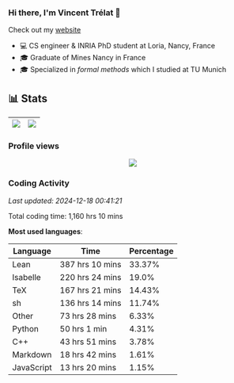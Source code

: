 ### Hi there, I'm Vincent Trélat 👋

Check out my [website](https://vtrelat.github.io)

-   💻 CS engineer & INRIA PhD student at Loria, Nancy, France
-   🎓 Graduate of Mines Nancy in France
-   🎓 Specialized in _formal methods_ which I studied at TU Munich

## 📊 **Stats**

| <img align="center" src="https://readme-stats.clckblog.space/api?username=VTrelat&show_icons=true&include_all_commits=true&theme=tokyonight&hide_border=true" /> | <img align="center" src="https://readme-stats.clckblog.space/api/top-langs/?username=VTrelat&layout=compact&theme=tokyonight&hide_border=true" /> |
| ---------------------------------------------------------------------------------------------------------------------------------------------------------------- | ------------------------------------------------------------------------------------------------------------------------------------------------- |

### Profile views

<p align="center">
 <img src="https://profile-counter.glitch.me/VTrelat/count.svg" />
</p>

<!--automations-->
### Coding Activity
_Last updated: 2024-12-18 00:41:21_

Total coding time: 1,160 hrs 10 mins

**Most used languages**:

| Language | Time | Percentage |
| ------------- | ------------- | ------------- |
| Lean | 387 hrs 10 mins | 33.37% |
| Isabelle | 220 hrs 24 mins | 19.0% |
| TeX | 167 hrs 21 mins | 14.43% |
| sh | 136 hrs 14 mins | 11.74% |
| Other | 73 hrs 28 mins | 6.33% |
| Python | 50 hrs 1 min | 4.31% |
| C++ | 43 hrs 51 mins | 3.78% |
| Markdown | 18 hrs 42 mins | 1.61% |
| JavaScript | 13 hrs 20 mins | 1.15% |


